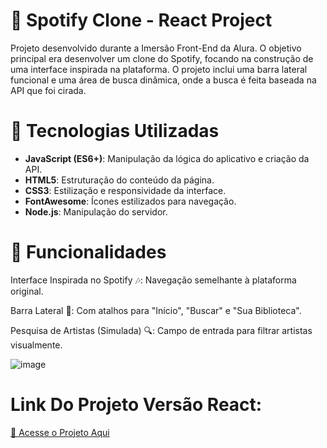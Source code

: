 # 🎵 Spotify Clone - React Project

Projeto desenvolvido durante a Imersão Front-End da Alura. O objetivo principal era desenvolver um clone do Spotify, focando na construção de uma interface inspirada na plataforma. O projeto inclui uma barra lateral funcional e uma área de busca dinâmica, onde a busca é feita baseada na API que foi cirada.

# 🚀 Tecnologias Utilizadas

- **JavaScript (ES6+)**: Manipulação da lógica do aplicativo e criação da API.
- **HTML5**: Estruturação do conteúdo da página.
- **CSS3**: Estilização e responsividade da interface.
- **FontAwesome**: Ícones estilizados para navegação.
- **Node.js**: Manipulação do servidor.

# 🎨 Funcionalidades

Interface Inspirada no Spotify 🎶: Navegação semelhante à plataforma original.

Barra Lateral 📌: Com atalhos para "Início", "Buscar" e "Sua Biblioteca".

Pesquisa de Artistas (Simulada) 🔍: Campo de entrada para filtrar artistas visualmente.

![image](https://github.com/user-attachments/assets/ea10ff7b-b8ed-4793-ab10-8601a6861ae3)


# Link Do Projeto Versão React:
[🔗 Acesse o Projeto Aqui](https://transformando-js-react-bvp934fll-arthurs-projects-9de07c44.vercel.app)
